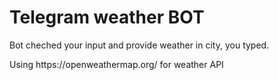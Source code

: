 <h1>Telegram weather BOT</h1>
<p>Bot cheched your input and provide weather in city, you typed.</p>
<p>Using https://openweathermap.org/ for weather API</p>
